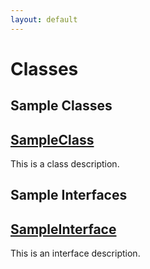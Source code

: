 ```yaml
---
layout: default
---
```

# Classes
## Sample Classes

## [SampleClass](/Sample-Classes/SampleClass.md)


This is a class description.


## Sample Interfaces

## [SampleInterface](/Sample-Interfaces/SampleInterface.md)


This is an interface description.



